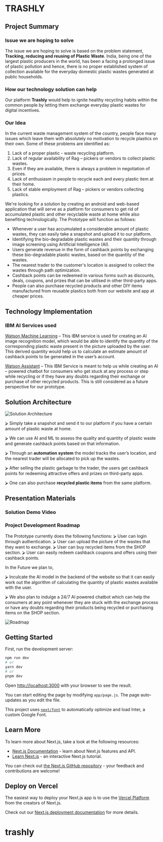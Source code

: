 # TRASHLY


## Project Summary

### Issue we are hoping to solve
The issue we are hoping to solve is based on the problem statement, **Tracking, reducing and reusing of Plastic Waste**. India, being one of the largest plastic producers in the world, has been a facing a prolonged issue of plastic pollution and hence, there is no proper established system of collection available for the everyday domestic plastic wastes generated at public households.

### How our technology solution can help

Our platform **Trashly** would help to ignite healthy recycling habits within the common people by letting them exchange everyday plastic wastes for digital incentives.

### Our Idea
In the current waste management system of the country, people face many issues which leave them with absolutely no motivation to recycle plastics on their own. Some of these problems are identified as:

1. Lack of a proper plastic - waste recycling platform.
2. Lack of regular availability of Rag – pickers or vendors to collect plastic wastes.
3. Even if they are available, there is always a problem in negotiation of prices.
4. Lack of enthusiasm in people to recycle each and every plastic item at their home.
5. Lack of stable employment of Rag – pickers or vendors collecting plastics.

We're looking for a solution by creating an android and web-based application that will serve as a platform for consumers to get rid of accumulated plastic and other recyclable waste at home while also benefiting technologically. The Prototype will function as follows:

 - Whenever a user has accumulated a considerable amount of plastic wastes, they can easily take a snapshot and upload it to our platform.
 - Identifying the bio-degradable plastic wastes and their quantity through image screening using Artificial Intelligence (AI).
 - Users generate revenue in the form of cashback points by exchanging these bio-degradable plastic wastes, based on the quantity of the wastes.
 - The nearest trader to the customer's location is assigned to collect the wastes through path optimization.
 - Cashback points can be redeemed in various forms such as discounts, deals, coupons, and prizes that can be utilised in other third-party apps.
 - People can also purchase recycled products and other DIY items manufactured from reusable plastics both from our website and app at cheaper prices.

## Technology Implementation

### IBM AI Services used


[Watson Machine Learning](https://cloud.ibm.com/catalog/services/watson-machine-learningcatalog_query=aHR0cHM6Ly9jbG91ZC5pYm0uY29tL2NhdGFsb2c%2FY2F0ZWdvcnk9YWkjc2VydmljZXM%3D) – This IBM service is used for creating an AI image recognition model, which would be able to identify the quantity of the corresponding plastic waste present in the picture uploaded by the user. This derived quantity would help us to calculate an estimate amount of cashback points to be generated in the user’s account.  

[Watson Assistant](https://cloud.ibm.com/catalog/services/watson-assistant) – This IBM Service is meant to help us while creating an AI – powered chatbot for consumers who get stuck at any process or step while recycling or if they have any doubts regarding their exchange or purchase of other recycled products. This is still considered as a future perspective for our prototype.

## Solution Architecture

![Solution Architecture](https://photos.app.goo.gl/LYRV1v4NFArWXUSH8)

 ⮚ Simply take a snapshot and send it to our platform if you have a certain amount of plastic waste at home. 
 
 ⮚ We can use AI and ML to assess the quality and quantity of plastic waste and generate cashback points based on that information.  
 
 ⮚ Through an **automation system** the model tracks the user’s location, and the nearest trader will be allocated to pick up the wastes.  
 
 ⮚ After selling the plastic garbage to the trader, the users get cashback points for redeeming attractive offers and prizes on third-party apps.  
 
⮚ One can also purchase **recycled plastic items** from the same platform.


## Presentation Materials

### Solution Demo Video


### Project Development Roadmap

The Prototype currently does the following functions:
 ⮚ User can login through authentication.
 ⮚ User can upload the picture of the wastes that they want to exchange.
 ⮚ User can buy recycled items from the SHOP section.
 ⮚ User can easily redeem cashback coupons and offers using their cashback points.
 
In the Future we plan to, 

⮚ Inculcate the AI model in the backend of the website so that it can easily work out the 	   algorithm of calculating the quantity of plastic wastes available with the user.

⮚ We also plan to indulge a 24/7 AI powered chatbot which can help the consumers at any point whenever they are stuck with the exchange process or have any doubts regarding their products being recycled or purchasing items on the SHOP section.

![Roadmap](https://photos.app.goo.gl/BxTjpBskxPPXunp29)



## Getting Started

First, run the development server:

```bash
npm run dev
# or
yarn dev
# or
pnpm dev
```

Open [http://localhost:3000](http://localhost:3000) with your browser to see the result.

You can start editing the page by modifying `app/page.js`. The page auto-updates as you edit the file.

This project uses [`next/font`](https://nextjs.org/docs/basic-features/font-optimization) to automatically optimize and load Inter, a custom Google Font.

## Learn More

To learn more about Next.js, take a look at the following resources:

- [Next.js Documentation](https://nextjs.org/docs) - learn about Next.js features and API.
- [Learn Next.js](https://nextjs.org/learn) - an interactive Next.js tutorial.

You can check out [the Next.js GitHub repository](https://github.com/vercel/next.js/) - your feedback and contributions are welcome!

## Deploy on Vercel

The easiest way to deploy your Next.js app is to use the [Vercel Platform](https://vercel.com/new?utm_medium=default-template&filter=next.js&utm_source=create-next-app&utm_campaign=create-next-app-readme) from the creators of Next.js.

Check out our [Next.js deployment documentation](https://nextjs.org/docs/deployment) for more details.
# trashly
